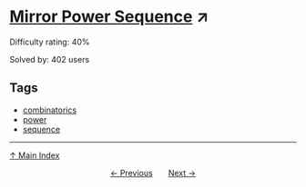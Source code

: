 # [Mirror Power Sequence](https://projecteuler.net/problem=617) ↗️

Difficulty rating: 40%

Solved by: 402 users
## Tags

- [combinatorics](../tags/combinatorics.md)
- [power](../tags/power.md)
- [sequence](../tags/sequence.md)



---

[↑ Main Index](../README.md)


<div align=center><a href='616.md'>← Previous</a> &nbsp;&nbsp; &nbsp;&nbsp;  <a href='618.md'>Next →</a></div>
